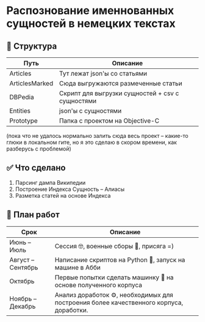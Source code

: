 # Распознование именнованных сущностей в немецких текстах


## 📂 Структура

Путь | Описание
---|---
Articles | Тут лежат json'ы со статьями 
ArticlesMarked | Сюда выгружаются размеченные статьи
DBPedia | Скрипт для выгрузки сущностей + csv с сущностями
Entities| json'ы с сущностями
Prototype| Папка с проектом на Objective-C

(пока что не удалось нормально залить сюда весь проект – какие-то глюки в локальном гите, но я это сделаю в скором времени, как разберусь с проблемой)

## ✅ Что сделано

1. Парсинг дампа Википедии
2. Построение Индекса Сущность – Алиасы
3. Разметка статей на основе Индекса


## 📅 План работ 

Срок | Описание
---|---
Июнь – Июль | Сессия 🤓, военные сборы 🔫, присяга =) 
Август – Сентябрь | Написание скриптов на Python 🐍, запуск на машине в Абби
Октябрь | Первые попытки сделать машинку 🚗 на основе полученного корпуса
Ноябрь – Декабрь | Анализ доработок ⚙, необходимых для построения более качественного корпуса, доработки.
